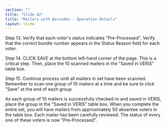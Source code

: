 ```yaml
---
section: ""
title: "Slide 42"
title: "Mailers with Barcodes - Operation Details"
layout: slide
---
```


Step 13. Verify that each voter's status indicates "Pre-Processed". Verify that the correct bundle number appears in the Status Reason field for each voter.

Step 14. CLICK SAVE at the bottom left-hand corner of the page. This is a critical step. Then, place the 10 scanned mailers in the "Saved in VERIS" table box.

Step 15. Continue process until all mailers in set have been scanned. Remember to scan one group of 10 mailers at a time and be sure to click "Save" at the end of each group.

As each group of 10 mailers is successfully checked-in and saved in VERIS, place the group in the "Saved in VERIS" table box. When you complete the entire set, you will have mailers from approximately 50 absentee voters in the table box. Each mailer has been carefully reviewed. The status of every one of these voters is now "Pre-Processed".